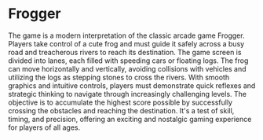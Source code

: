 # Frogger

The game is a modern interpretation of the classic arcade game Frogger. 
Players take control of a cute frog and must guide it safely across a busy road and treacherous rivers to reach its destination. 
The game screen is divided into lanes, each filled with speeding cars or floating logs. The frog can move horizontally and vertically, avoiding collisions with vehicles and utilizing the logs as stepping stones to cross the rivers. 
With smooth graphics and intuitive controls, players must demonstrate quick reflexes and strategic thinking to navigate through increasingly challenging levels. 
The objective is to accumulate the highest score possible by successfully crossing the obstacles and reaching the destination. 
It's a test of skill, timing, and precision, offering an exciting and nostalgic gaming experience for players of all ages.
